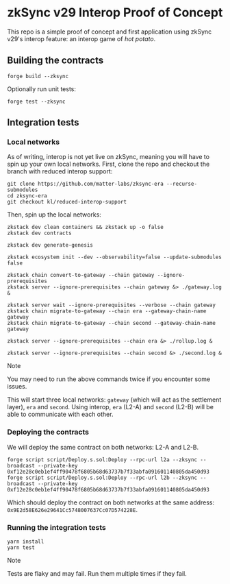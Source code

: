 # zkSync v29 Interop Proof of Concept

This repo is a simple proof of concept and first application using zkSync v29's interop feature: an interop game of _hot potato_.

## Building the contracts

```
forge build --zksync
``` 

Optionally run unit tests:

```
forge test --zksync
```

## Integration tests

### Local networks
As of writing, interop is not yet live on zkSync, meaning you will have to spin up your own local networks. First, clone the repo and checkout the branch with reduced interop support:

```
git clone https://github.com/matter-labs/zksync-era --recurse-submodules
cd zksync-era
git checkout kl/reduced-interop-support
```

Then, spin up the local networks:

```
zkstack dev clean containers && zkstack up -o false
zkstack dev contracts

zkstack dev generate-genesis

zkstack ecosystem init --dev --observability=false --update-submodules false

zkstack chain convert-to-gateway --chain gateway --ignore-prerequisites
zkstack server --ignore-prerequisites --chain gateway &> ./gateway.log & 

zkstack server wait --ignore-prerequisites --verbose --chain gateway
zkstack chain migrate-to-gateway --chain era --gateway-chain-name gateway
zkstack chain migrate-to-gateway --chain second --gateway-chain-name gateway

zkstack server --ignore-prerequisites --chain era &> ./rollup.log &

zkstack server --ignore-prerequisites --chain second &> ./second.log &
```

> [!NOTE]
> You may need to run the above commands twice if you encounter some issues.

This will start three local networks: `gateway` (which will act as the settlement layer), `era` and `second`. Using interop, `era` (L2-A) and `second` (L2-B) will be able to communicate with each other.

### Deploying the contracts

We will deploy the same contract on both networks: L2-A and L2-B.

```
forge script script/Deploy.s.sol:Deploy --rpc-url l2a --zksync --broadcast --private-key 0xf12e28c0eb1ef4ff90478f6805b68d63737b7f33abfa091601140805da450d93
forge script script/Deploy.s.sol:Deploy --rpc-url l2b --zksync --broadcast --private-key 0xf12e28c0eb1ef4ff90478f6805b68d63737b7f33abfa091601140805da450d93
```

Which should deploy the contract on both networks at the same address: `0x9E2d58E626e29641Cc5748007637Cc07D574228E`.

### Running the integration tests

```
yarn install
yarn test
```

> [!NOTE]
> Tests are flaky and may fail. Run them multiple times if they fail.


<!-- ## Foundry

**Foundry is a blazing fast, portable and modular toolkit for Ethereum application development written in Rust.**

Foundry consists of:

-   **Forge**: Ethereum testing framework (like Truffle, Hardhat and DappTools).
-   **Cast**: Swiss army knife for interacting with EVM smart contracts, sending transactions and getting chain data.
-   **Anvil**: Local Ethereum node, akin to Ganache, Hardhat Network.
-   **Chisel**: Fast, utilitarian, and verbose solidity REPL.

## Documentation

https://book.getfoundry.sh/

## Usage

### Build

```shell
$ forge build
```

### Test

```shell
$ forge test
```

### Format

```shell
$ forge fmt
```

### Gas Snapshots

```shell
$ forge snapshot
```

### Anvil

```shell
$ anvil
```

### Deploy

```shell
$ forge script script/Counter.s.sol:CounterScript --rpc-url <your_rpc_url> --private-key <your_private_key>
```

### Cast

```shell
$ cast <subcommand>
```

### Help

```shell
$ forge --help
$ anvil --help
$ cast --help
``` -->
